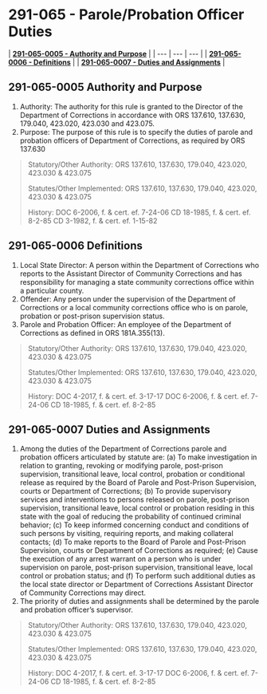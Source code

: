 # 291-065 - Parole/Probation Officer Duties

| [**291-065-0005 - Authority and Purpose**](291-065-parole-probation-officer-duties.md#291-065-0005-authority-and-purpose) |
| --- | --- | --- |
| [**291-065-0006 - Definitions**](291-065-parole-probation-officer-duties.md#291-065-0006-definitions) |
| [**291-065-0007 - Duties and Assignments**](291-065-parole-probation-officer-duties.md#291-065-0007-duties-and-assignments) |

## 291-065-0005 Authority and Purpose

1. Authority: The authority for this rule is granted to the Director of the Department of Corrections in accordance with ORS 137.610, 137.630, 179.040, 423.020, 423.030 and 423.075. 
2. Purpose: The purpose of this rule is to specify the duties of parole and probation officers of Department of Corrections, as required by ORS 137.630

> Statutory/Other Authority: ORS 137.610, 137.630, 179.040, 423.020, 423.030 & 423.075 
>
> Statutes/Other Implemented: ORS 137.610, 137.630, 179.040, 423.020, 423.030 & 423.075 
>
> History: DOC 6-2006, f. & cert. ef. 7-24-06 CD 18-1985, f. & cert. ef. 8-2-85 CD 3-1982, f. & cert. ef. 1-15-82

## 291-065-0006 Definitions

1. Local State Director: A person within the Department of Corrections who reports to the Assistant Director of Community Corrections and has responsibility for managing a state community corrections office within a particular county. 
2. Offender: Any person under the supervision of the Department of Corrections or a local community corrections office who is on parole, probation or post-prison supervision status. 
3. Parole and Probation Officer: An employee of the Department of Corrections as defined in ORS 181A.355\(13\).

> Statutory/Other Authority: ORS 137.610, 137.630, 179.040, 423.020, 423.030 & 423.075 
>
> Statutes/Other Implemented: ORS 137.610, 137.630, 179.040, 423.020, 423.030 & 423.075 
>
> History: DOC 4-2017, f. & cert. ef. 3-17-17 DOC 6-2006, f. & cert. ef. 7-24-06 CD 18-1985, f. & cert. ef. 8-2-85

## 291-065-0007 Duties and Assignments

1. Among the duties of the Department of Corrections parole and probation officers articulated by statute are:  \(a\) To make investigation in relation to granting, revoking or modifying parole, post-prison supervision, transitional leave, local control, probation or conditional release as required by the Board of Parole and Post-Prison Supervision, courts or Department of Corrections;  \(b\) To provide supervisory services and interventions to persons released on parole, post-prison supervision, transitional leave, local control or probation residing in this state with the goal of reducing the probability of continued criminal behavior;  \(c\) To keep informed concerning conduct and conditions of such persons by visiting, requiring reports, and making collateral contacts;  \(d\) To make reports to the Board of Parole and Post-Prison Supervision, courts or Department of Corrections as required;  \(e\) Cause the execution of any arrest warrant on a person who is under supervision on parole, post-prison supervision, transitional leave, local control or probation status; and  \(f\) To perform such additional duties as the local state director or Department of Corrections Assistant Director of Community Corrections may direct. 
2. The priority of duties and assignments shall be determined by the parole and probation officer’s supervisor.

> Statutory/Other Authority: ORS 137.610, 137.630, 179.040, 423.020, 423.030 & 423.075 
>
> Statutes/Other Implemented: ORS 137.610, 137.630, 179.040, 423.020, 423.030 & 423.075 
>
> History: DOC 4-2017, f. & cert. ef. 3-17-17 DOC 6-2006, f. & cert. ef. 7-24-06 CD 18-1985, f. & cert. ef. 8-2-85

